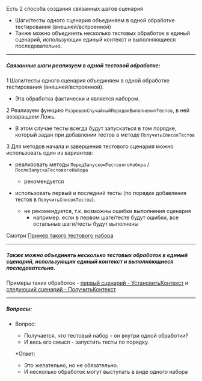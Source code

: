 Есть 2 способа создания связанных шагов сценария
- Шаги/тесты одного сценария объединяем в одной обработке тестирования (внешней/встроенной)
- Также можно объединять несколько тестовых обработок в единый сценарий, использующих единый контекст и выполняющиеся последовательно.

---

##### Связанные шаги реализуем в одной тестовой обработке:

1 Шаги/тесты одного сценария объединяем в одной обработке тестирования (внешней/встроенной).

- Эта обработка фактически и является набором.

2 Реализуем функцию `РазрешенСлучайныйПорядокВыполненияТестов`, в ней возвращаем Ложь. 

- В этом случае тесты всегда будут запускаться в том порядке, который задан при добавлении тестов в методе `ПолучитьСписокТестов`

3 Для методов начала и завершения тестового сценария можно использовать один из вариантов:

- реализовать методы `ПередЗапускомТестовогоНабора` / `ПослеЗапускаТестовогоНабора`
  - рекомендуется

- использовать первый и последний тесты (по порядке добавления тестов в `ПолучитьСписокТестов`).
  - не рекомендуется, т.к. возможны ошибки выполнения сценария
    - например. если в первом шаге/тесте будут ошибки, все остальные шаги/тесты будут выполнены

Смотри [Пример такого тестового набора](https://github.com/xDrivenDevelopment/xUnitFor1C/blob/develop/src/Tests/selftests/_1%D0%A2%D0%B5%D1%81%D1%82%D0%A2%D0%B5%D1%81%D1%82%D0%BE%D0%B2%D1%8B%D0%B9%D0%9D%D0%B0%D0%B1%D0%BE%D1%80/ObjectModule.txt)

---

##### Также можно объединять несколько тестовых обработок в единый сценарий, использующих единый контекст и выполняющиеся последовательно.
Примеры таких обработок  - [первый сценарий - УстановитьКонтекст](https://github.com/xDrivenDevelopment/xUnitFor1C/blob/develop/src/Tests/selftests/_1%D0%A2%D0%B5%D1%81%D1%82%D0%94%D0%BE%D0%BB%D0%B6%D0%B5%D0%BD%D0%A3%D1%81%D1%82%D0%B0%D0%BD%D0%BE%D0%B2%D0%B8%D1%82%D1%8C%D0%9A%D0%BE%D0%BD%D1%82%D0%B5%D0%BA%D1%81%D1%82/Form/%D0%A4%D0%BE%D1%80%D0%BC%D0%B0/%D0%A4%D0%BE%D1%80%D0%BC%D0%B0.txt) и [следующий сценарий - ПолучитьКонтекст](https://github.com/xDrivenDevelopment/xUnitFor1C/blob/develop/src/Tests/selftests/_2%D0%A2%D0%B5%D1%81%D1%82%D0%94%D0%BE%D0%BB%D0%B6%D0%B5%D0%BD%D0%9F%D0%BE%D0%BB%D1%83%D1%87%D0%B8%D1%82%D1%8C%D0%9A%D0%BE%D0%BD%D1%82%D0%B5%D0%BA%D1%81%D1%82/ObjectModule.txt)

---

##### Вопросы:
* Вопрос: 
    * Получается, что тестовый набор - он внутри одной обработки?
    * И весь его смысл - запустить тесты по порядку.

  *Ответ:
    * Это желательно, но не обязательно.
    * И несколько обработок могут выступать в виде одного набора